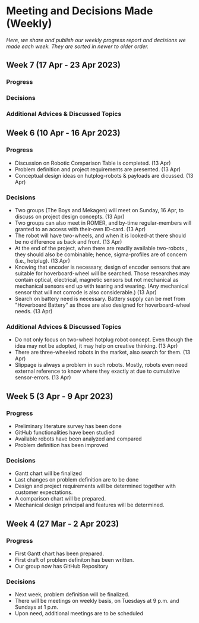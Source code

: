 # Meeting and Decisions Made (Weekly)

_Here, we share and publish our weekly progress report and decisions we made each week. They are sorted in newer to older order._

## Week 7 (17 Apr - 23 Apr 2023)
### Progress
### Decisions
### Additional Advices & Discussed Topics

## Week 6 (10 Apr - 16 Apr 2023)
### Progress
* Discussion on Robotic Comparison Table is completed. (13 Apr)
* Problem definition and project requirements are presented. (13 Apr)
* Conceptual design ideas on hutplog-robots & payloads are dicussed. (13 Apr)

### Decisions
* Two groups (The Boys and Mekagen) will meet on Sunday, 16 Apr, to discuss on project design concepts. (13 Apr)
* Two groups can also meet in ROMER, and by-time regular-members will granted to an access with their-own ID-card. (13 Apr)
* The robot will have two-wheels, and when it is looked-at there should be no difference as back and front. (13 Apr)
* At the end of the project, when there are readily available two-robots , they should also be combinable; hence, sigma-profiles are of concern (i.e., hotplug). (13 Apr)
* Knowing that encoder is necessary, design of encoder sensors that are suitable for hoverboard-wheel will be searched. Those researches may contain optical, electrical, magnetic sensors but not mechanical as mechanical sensors end up with tearing and wearing. (Any mechanical sensor that will not corrode is also considerable.) (13 Apr)
* Search on battery need is necessary. Battery supply can be met from "Hoverboard Battery" as those are also designed for hoverboard-wheel needs. (13 Apr)

### Additional Advices & Discussed Topics
* Do not only focus on two-wheel hotplug robot concept. Even though the idea may not be adopted, it may help on creative thinking. (13 Apr)
* There are three-wheeled robots in the market, also search for them. (13 Apr)
* Slippage is always a problem in such robots. Mostly, robots even need external reference to know where they exactly at due to cumulative sensor-errors. (13 Apr) 

## Week 5 (3 Apr - 9 Apr 2023)
### Progress
* Preliminary literature survey has been done
* GitHub functionalities have been studied
* Available robots have been analyzed and compared
* Problem definition has been improved

### Decisions
* Gantt chart will be finalized
* Last changes on problem definition are to be done
* Design and project requirements will be determined together with customer expectations.
* A comparison chart will be prepared.
* Mechanical design principal and features will be determined.

## Week 4 (27 Mar - 2 Apr 2023)
### Progress
* First Gantt chart has been prepared.
* First draft of problem definiton has been written.
* Our group now has GitHub Repository
        
### Decisions
* Next week, problem definition will be finalized.
* There will be meetings on weekly basis, on Tuesdays at 9 p.m. and Sundays at 1 p.m.
* Upon need, additional meetings are to be scheduled
